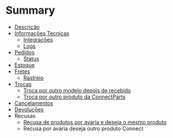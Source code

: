 # Summary

* [Descrição](README.md)
* [Informações Tecnicas](chapter1.md)
  * [Integrações](chapter1/integracoes.md)
  * [Logs](chapter1/logs.md)
* [Pedidos](pedidos.md)
  * [Status](pedidos/status.md)
* [Estoque](estoque.md)
* [Fretes](fretes.md)
  * [Rastreio](fretes/rastreio.md)
* [Trocas](trocas.md)
  * [Troca por outro modelo depois de recebido](trocas/troca-por-outro-modelo-depois-de-recebido.md)
  * [Troca por outro produto da ConnectParts](trocas/troca-por-outro-produto-da-connectparts.md)
* [Cancelamentos](cancelamentos.md)
* [Devoluções](devolucoes.md)
* Recusas
  * [Recusa de produtos por avaria e deseja o mesmo produto](recusa-de-produtos-por-avaria-e-deseja-o-mesmo-produto.md)
  * Recusa por avaria deseja outro produto Connect

